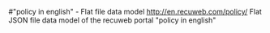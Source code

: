 #"policy in english" - Flat file data model
http://en.recuweb.com/policy/
Flat JSON file data model of the recuweb portal "policy in english"
